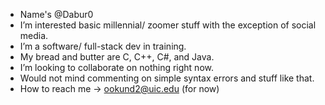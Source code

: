 - Name's @Dabur0
- I’m interested basic millennial/ zoomer stuff with the exception of social media.
- I’m a software/ full-stack dev in training.
- My bread and butter are C, C++, C#, and Java.
- I’m looking to collaborate on nothing right now.
- Would not mind commenting on simple syntax errors and stuff like that.
- How to reach me -> ookund2@uic.edu (for now)

<!---
Dabur0/Dabur0 is a ✨ special ✨ repository because its `README.md` (this file) appears on your GitHub profile.
You can click the Preview link to take a look at your changes.
--->
